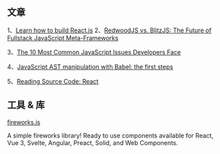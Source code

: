 ## 文章
1、[Learn how to build React.js](https://buildreactjs.io/)
2、[RedwoodJS vs. BlitzJS: The Future of Fullstack JavaScript Meta-Frameworks](https://blog.risingstack.com/redwoodjs-vs-blitzjs-comparison/)

3、[The 10 Most Common JavaScript Issues Developers Face](https://www.toptal.com/javascript/10-most-common-javascript-mistakes)

4、[JavaScript AST manipulation with Babel: the first steps](https://www.trickster.dev/post/javascript-ast-manipulation-with-babel-the-first-steps/)

5、[Reading Source Code: React](https://alexkondov.com/readint-source-code-react/)

## 工具 & 库

[fireworks.js](https://github.com/crashmax-dev/fireworks-js)

A simple fireworks library! Ready to use components available for React, Vue 3, Svelte, Angular, Preact, Solid, and Web Components.